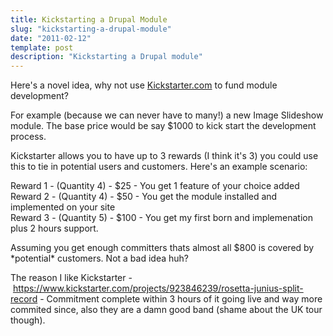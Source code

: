 ```yaml
---
title: Kickstarting a Drupal Module
slug: "kickstarting-a-drupal-module"
date: "2011-02-12"
template: post
description: "Kickstarting a Drupal module"
---
```

<p>Here's a novel idea, why not use <a href="https://www.kickstarter.com/" target="_blank">Kickstarter.com</a>&nbsp;to fund module development?</p><p>For example (because we can never have to many!) a new Image Slideshow module. The base price would be say $1000 to kick start the development process.</p><p>Kickstarter allows you to have up to 3 rewards (I think it&#39;s 3) you could use this to tie in potential users and customers. Here&#39;s an example scenario:</p><p>Reward 1 - (Quantity 4) - $25 - You get 1 feature of your choice added<br />Reward 2 - (Quantity 4) - $50 - You get the module installed and implemented on your site<br />Reward 3 - (Quantity 5) - $100 - You get my first born and implemenation plus 2 hours support.</p><p>Assuming you get enough committers thats almost all $800 is covered by *potential* customers. Not a bad idea huh?</p><p>The reason I like Kickstarter -&nbsp;<a href="https://www.kickstarter.com/projects/923846239/rosetta-junius-split-record">https://www.kickstarter.com/projects/923846239/rosetta-junius-split-record</a>&nbsp;- Commitment complete within 3 hours of it going live and way more commited since, also they are a damn good band (shame about the UK tour though).</p>

